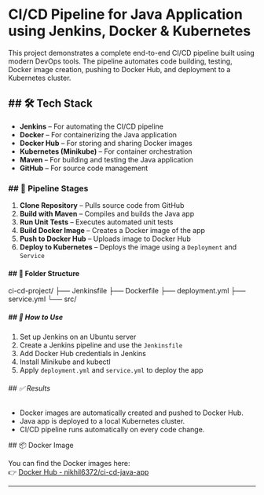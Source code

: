 <h1> CI/CD Pipeline for Java Application using Jenkins, Docker & Kubernetes </h1>

This project demonstrates a complete end-to-end CI/CD pipeline built using modern DevOps tools. The pipeline automates code building, testing, Docker image creation, pushing to Docker Hub, and deployment to a Kubernetes cluster.

<h2>## 🛠️ Tech Stack</h2>

- **Jenkins** – For automating the CI/CD pipeline
- **Docker** – For containerizing the Java application
- **Docker Hub** – For storing and sharing Docker images
- **Kubernetes (Minikube)** – For container orchestration
- **Maven** – For building and testing the Java application
- **GitHub** – For source code management

<h3>## 🚀 Pipeline Stages</h3>

1. **Clone Repository** – Pulls source code from GitHub
2. **Build with Maven** – Compiles and builds the Java app
3. **Run Unit Tests** – Executes automated unit tests
4. **Build Docker Image** – Creates a Docker image of the app
5. **Push to Docker Hub** – Uploads image to Docker Hub
6. **Deploy to Kubernetes** – Deploys the image using a `Deployment` and `Service`
   
<h4>## 📁 Folder Structure</h4>
ci-cd-project/ ├── Jenkinsfile ├── Dockerfile ├── deployment.yml ├── service.yml └── src/


<h5>## 📝 How to Use</h5>

1. Set up Jenkins on an Ubuntu server
2. Create a Jenkins pipeline and use the `Jenkinsfile`
3. Add Docker Hub credentials in Jenkins
4. Install Minikube and kubectl
5. Apply `deployment.yml` and `service.yml` to deploy the app

<h6>## ✅ Results</h6>

- Docker images are automatically created and pushed to Docker Hub.
- Java app is deployed to a local Kubernetes cluster.
- CI/CD pipeline runs automatically on every code change.

<h7>## 📦 Docker Image</h7>

You can find the Docker images here:  
👉 [Docker Hub - nikhil6372/ci-cd-java-app](https://hub.docker.com/repository/docker/nikhil6372/ci-cd-java-app)

---





